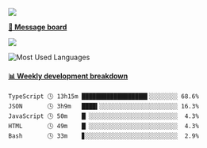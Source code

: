 [![](https://count.getloli.com/get/@SmaIIstars.github.readme)](https://count.getloli.com/)


[**💬 Message board**](https://chat.getloli.com/room/@SmaIIstars.github)

[![](https://chat.getloli.com/room/@SmaIIstars.github/svg?width=600&height=100&limit=20&theme=light&fontSize=14)](https://chat.getloli.com/room/@SmaIIstars.github)


![Most Used Languages](https://github-readme-stats.vercel.app/api/top-langs/?username=SmaIIstars&theme=dark&layout=compact)

<!-- waka-box start -->
#### <a href="https://gist.github.com/e31f5e1b7a15ee54e2fc8fca68aa5e2b" target="_blank">📊 Weekly development breakdown</a>
```text
TypeScript 🕓 13h15m ██████████████████▌░░░░░░░░ 68.6%
JSON       🕓 3h9m   ████▍░░░░░░░░░░░░░░░░░░░░░░ 16.3%
JavaScript 🕓 50m    █▏░░░░░░░░░░░░░░░░░░░░░░░░░  4.3%
HTML       🕓 49m    █▏░░░░░░░░░░░░░░░░░░░░░░░░░  4.3%
Bash       🕓 33m    ▊░░░░░░░░░░░░░░░░░░░░░░░░░░  2.9%
```
<!-- Powered by https://github.com/YouEclipse/waka-box-go . -->
<!-- waka-box end -->
